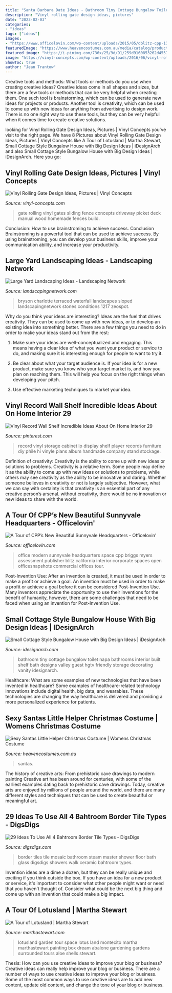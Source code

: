 ```yaml
---
title: "Santa Barbara Date Ideas - Bathroom Tiny Cottage Bungalow Toilet Napa Bathrooms Interior Built Shelf Bath Designs Valley Guest Hgtv Friendly Storage Decorating Vanity Idesignarch"
description: "Vinyl rolling gate design ideas, pictures"
date: "2023-02-03"
categories:
- "ideas"
tags: ["ideas"]
images:
- "https://www.officelovin.com/wp-content/uploads/2015/05/dblitz-cpp-1359-Rev.jpg"
featuredImage: "https://www.heavencostumes.com.au/media/catalog/product/cache/87e1f69bc93e13dd75c69321dae7010a/l/e/lega-86611-santas-little-helper-sexy-women-s-christmas-fancy-dress-costume-close.jpg"
featured_image: "https://i.pinimg.com/736x/25/9d/91/259d9160853262d4557ced1c234051a0.jpg"
image: "https://vinyl-concepts.com/wp-content/uploads/2016/06/vinyl-rolling-gate-09.jpg"
ShowToc: true
author: "Jean Trantow"
---
```



Creative tools and methods: What tools or methods do you use when creating creative ideas?
Creative ideas come in all shapes and sizes, but there are a few tools or methods that can be very helpful when creating them. One such tool is brainstorming, which can be used to generate new ideas for projects or products. Another tool is creativity, which can be used to come up with new ideas for anything from advertising to design work. There is no one right way to use these tools, but they can be very helpful when it comes time to create creative solutions.

	

		
looking for Vinyl Rolling Gate Design Ideas, Pictures | Vinyl Concepts you've visit to the right page. We have 8 Pictures about Vinyl Rolling Gate Design Ideas, Pictures | Vinyl Concepts like A Tour of Lotusland | Martha Stewart, Small Cottage Style Bungalow House with Big Design Ideas | iDesignArch and also Small Cottage Style Bungalow House with Big Design Ideas | iDesignArch. Here you go:
		
    
## Vinyl Rolling Gate Design Ideas, Pictures | Vinyl Concepts

<img loading=lazy src="https://vinyl-concepts.com/wp-content/uploads/2016/06/vinyl-rolling-gate-09.jpg" onerror="this.onerror=null;this.src='https://tse2.mm.bing.net/th?id=OIP.TJ8bFhL3s2JdiF_VrALxyAHaFj&amp;pid=15.1';" alt="Vinyl Rolling Gate Design Ideas, Pictures | Vinyl Concepts">

_Source: vinyl-concepts.com_

>gate rolling vinyl gates sliding fence concepts driveway picket deck manual wood homemade fences build. 

	

Conclusion: How to use brainstroming to achieve success.
Conclusion
Brainstroming is a powerful tool that can be used to achieve success. By using brainstroming, you can develop your business skills, improve your communication ability, and increase your productivity.

    
## Large Yard Landscaping Ideas - Landscaping Network

<img loading=lazy src="https://images.landscapingnetwork.com/pictures/images/900x705Max/pond-and-waterfall_10/woodland-garden-j-nell-bryson-landscape-architecture_1217.jpg" onerror="this.onerror=null;this.src='https://tse1.mm.bing.net/th?id=OIP.J6MbFS0_3qFg-wnMagPDsgHaFZ&amp;pid=15.1';" alt="Large Yard Landscaping Ideas - Landscaping Network">

_Source: landscapingnetwork.com_

>bryson charlotte terraced waterfall landscapes sloped landscapingnetwork stones conditions 1217 zeospot. 

	

Why do you think your ideas are interesting?
Ideas are the fuel that drives creativity. They can be used to come up with new ideas, or to develop an existing idea into something better. There are a few things you need to do in order to make your ideas stand out from the rest:
1. Make sure your ideas are well-conceptualized and engaging. This means having a clear idea of what you want your product or service to do, and making sure it is interesting enough for people to want to try it.

2. Be clear about what your target audience is. If your idea is for a new product, make sure you know who your target market is, and how you plan on reaching them. This will help you focus on the right things when developing your pitch.

3. Use effective marketing techniques to market your idea.

    
## Vinyl Record Wall Shelf Incredible Ideas About On Home Interior 29

<img loading=lazy src="https://i.pinimg.com/736x/25/9d/91/259d9160853262d4557ced1c234051a0.jpg" onerror="this.onerror=null;this.src='https://tse2.mm.bing.net/th?id=OIP.jLZ-2HEz-25Nz_F9dNVo1gHaJv&amp;pid=15.1';" alt="Vinyl Record Wall Shelf Incredible Ideas About On Home Interior 29">

_Source: pinterest.com_

>record vinyl storage cabinet lp display shelf player records furniture diy phile hi vinyle plans album handmade company stand stockage. 

	

Definition of creativity: Creativity is the ability to come up with new ideas or solutions to problems.
Creativity is a relative term. Some people may define it as the ability to come up with new ideas or solutions to problems, while others may see creativity as the ability to be innovative and daring. Whether someone believes in creativity or not is largely subjective. However, what we can say with certainty is that creativity is an essential part of any creative person’s arsenal. without creativity, there would be no innovation or new ideas to share with the world.

    
## A Tour Of CPP’s New Beautiful Sunnyvale Headquarters - Officelovin&#039;

<img loading=lazy src="https://www.officelovin.com/wp-content/uploads/2015/05/dblitz-cpp-1359-Rev.jpg" onerror="this.onerror=null;this.src='https://tse1.mm.bing.net/th?id=OIP.U2Dz9RtS8utdSwIiNThp3AHaLG&amp;pid=15.1';" alt="A Tour of CPP’s New Beautiful Sunnyvale Headquarters - Officelovin&#039;">

_Source: officelovin.com_

>office modern sunnyvale headquarters space cpp briggs myers assessment publisher blitz california interior corporate spaces open officesnapshots commercial offices tour. 

	

Post-Invention Use: After an invention is created, it must be used in order to make a profit or achieve a goal.
An invention must be used in order to make a profit or achieve a goal before it can be considered Post-Invention Use. Many inventors appreciate the opportunity to use their inventions for the benefit of humanity, however, there are some challenges that need to be faced when using an invention for Post-Invention Use.

    
## Small Cottage Style Bungalow House With Big Design Ideas | IDesignArch

<img loading=lazy src="http://www.idesignarch.com/wp-content/uploads/Stylish-Cottage-Style-Bungalow-Home_9.jpg" onerror="this.onerror=null;this.src='https://tse2.mm.bing.net/th?id=OIP.62Kn80hhlYWc-8KPfwv_2gHaLH&amp;pid=15.1';" alt="Small Cottage Style Bungalow House with Big Design Ideas | iDesignArch">

_Source: idesignarch.com_

>bathroom tiny cottage bungalow toilet napa bathrooms interior built shelf bath designs valley guest hgtv friendly storage decorating vanity idesignarch. 

	

Healthcare: What are some examples of new technologies that have been invented in healthcare?
Some examples of healthcare-related technology innovations include digital health, big data, and wearables. These technologies are changing the way healthcare is delivered and providing a more personalized experience for patients.

    
## Sexy Santas Little Helper Christmas Costume | Womens Christmas Costume

<img loading=lazy src="https://www.heavencostumes.com.au/media/catalog/product/cache/87e1f69bc93e13dd75c69321dae7010a/l/e/lega-86611-santas-little-helper-sexy-women-s-christmas-fancy-dress-costume-close.jpg" onerror="this.onerror=null;this.src='https://tse1.mm.bing.net/th?id=OIP.Z8iWY9PC9wNZ2-oLik1xrgHaJ4&amp;pid=15.1';" alt="Sexy Santas Little Helper Christmas Costume | Womens Christmas Costume">

_Source: heavencostumes.com.au_

>santas. 

	

The history of creative arts: From prehistoric cave drawings to modern painting
Creative art has been around for centuries, with some of the earliest examples dating back to prehistoric cave drawings. Today, creative arts are enjoyed by millions of people around the world, and there are many different styles and techniques that can be used to create beautiful or meaningful art.

    
## 29 Ideas To Use All 4 Bahtroom Border Tile Types - DigsDigs

<img loading=lazy src="http://www.digsdigs.com/photos/16-mosaic-border-tiles-for-the-steam-room.jpg" onerror="this.onerror=null;this.src='https://tse1.mm.bing.net/th?id=OIP.A6wa55hGONxvofcgX-JwPAHaLH&amp;pid=15.1';" alt="29 Ideas To Use All 4 Bahtroom Border Tile Types - DigsDigs">

_Source: digsdigs.com_

>border tiles tile mosaic bathroom steam master shower floor bath glass digsdigs showers walk ceramic bahtroom types. 

	

Invention ideas are a dime a dozen, but they can be really unique and exciting if you think outside the box. If you have an idea for a new product or service, it's important to consider what other people might want or need that you haven't thought of. Consider what could be the next big thing and come up with an invention that could make a big impact.

    
## A Tour Of Lotusland | Martha Stewart

<img loading=lazy src="https://assets.marthastewart.com/styles/wmax-1500/d24/lotusland-m20110303-0793/lotusland-m20110303-0793_sq.jpg?itok=9-TLVjdg" onerror="this.onerror=null;this.src='https://tse3.mm.bing.net/th?id=OIP.piMii2ugaqpXxfqqkLdzfgHaHa&amp;pid=15.1';" alt="A Tour of Lotusland | Martha Stewart">

_Source: marthastewart.com_

>lotusland garden tour space lotus land montecito martha marthastewart painting box dream abalone gardening gardens surrounded tours aloe shells stewart. 

	

Thesis: How can you use creative ideas to improve your blog or business?
Creative ideas can really help improve your blog or business. There are a number of ways to use creative ideas to improve your blog or business. Some of the most common ways to use creative ideas are to add new content, update old content, and change the tone of your blog or business.

